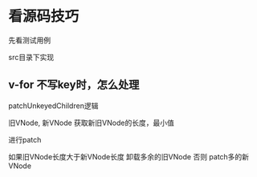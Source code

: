 # 看源码技巧

先看测试用例

src目录下实现


## v-for 不写key时，怎么处理

patchUnkeyedChildren逻辑

旧VNode, 新VNode
获取新旧VNode的长度，最小值

进行patch

如果旧VNode长度大于新VNode长度
  卸载多余的旧VNode
否则
  patch多的新VNode
